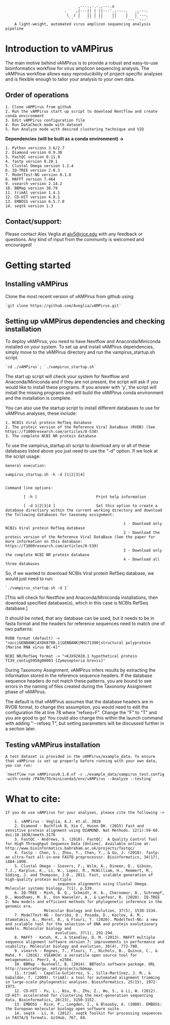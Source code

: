 

                                    ,---.,-.-.,---.o
                              .    ,|---|| | ||---'.,---..   .,---.
                               \  / |   || | ||    ||    |   |`---.
                                `'  `   `` ` ``    ``    `---``---`
        A light-weight, automated virus amplicon sequencing analysis pipeline

# Introduction to vAMPirus

The main motive behind vAMPirus is to provide a robust and easy-to-use bioinformatics workflow for virus amplicon sequencing analysis. The vAMPirus workflow
allows easy reproducibility of project-specific analyses and is flexible enough to tailor your analysis to your own data.

## Order of operations

    1. Clone vAMPirus from github
    2. Run the vAMPirus start up script to download Nextflow and create conda environment
    3. Edit vAMPirus configuration file
    4. Run DataCheck mode with dataset
    5. Run Analyze mode with desired clustering technique and %ID

**Dependencies (will be built as a conda environment) ->**    

    1. Python versions 3.6/2.7
    2. Diamond version 0.9.30
    3. FastQC version 0.11.9
    4. fastp version 0.20.1
    5. Clustal Omega version 1.2.4
    6. IQ-TREE version 2.0.3
    7. ModelTest-NG version 0.1.6
    8. MAFFT version 7.464
    9. vsearch version 2.14.2
    10. BBMap version 38.79
    11. trimAl version 1.4.1
    12. CD-HIT version 4.8.1
    13. EMBOSS version 6.5.7.0
    14. seqtk version 1.3

## Contact/support:

Please contact Alex Veglia at ajv5@rice.edu with any feedback or questions. Any kind of input from the community is welcomed and encouraged!

# Getting started

## Installing vAMPirus

Clone the most recent version of vAMPirus from github using:

    `git clone https://github.com/Aveglia/vAMPirus.git`

## Setting up vAMPirus dependencies and checking installation

To deploy vAMPirus, you need to have Nextflow and Anaconda/Miniconda installed on your system. To set up and install vAMPirus
dependencies, simply move to the vAMPirus directory and run the vampirus_startup.sh script.

    `cd ./vAMPirus`; `./vampirus_startup.sh`

The start up script will check your system for Nextflow and Anaconda/Miniconda and if they are not present, the script will ask
if you would like to install these programs. If you answer with 'y', the script will install the missing programs and will build
the vAMPirus conda environment and the installation is complete.

You can also use the startup script to install different databases to use for vAMPirus analyses, these include:

    1. NCBIs Viral protein RefSeq database
    2. The proteic version of the Reference Viral DataBase (RVDB) (See https://f1000research.com/articles/8-530)
    3. The complete NCBI NR protein database

To use the vampirus_startup.sh script to download any or all of these databases listed above you just need to use the "-d" option.
If we look at the script usage:


    General execution:

    vampirus_startup.sh -h -d [1|2|3|4]


    Command line options:

            [ -h ]                       	Print help information

            [ -d 1|2|3|4 ]                  Set this option to create a database directiory within the current working directory and download the following databases for taxonomy assignment:

                                                        1 - Download only NCBIs Viral protein RefSeq database
                                                        2 - Download the proteic version of the Reference Viral DataBase (See the paper for more information on this database: https://f1000research.com/articles/8-530)
                                                        3 - Download only the complete NCBI NR protein database
                                                        4 - Download all three databases    

So, if we wanted to download NCBIs Viral protein RefSeq database, we would just need to run:

    `./vampirus_startup.sh -d 1`

[This will check for Nextflow and Anaconda/Miniconda installations, then download specified database(s), which in this case is NCBIs RefSeq database.]

It should be noted, that any database can be used, but it needs to be in fasta format and the headers for reference sequences need to match
one of two patterns:

    RVDB format (default) -> ">acc|GENBANK|AYD68780.1|GENBANK|MH171300|structural polyprotein [Marine RNA virus BC-4]"

    NCBI NR/RefSeq format -> ">KJX92028.1 hypothetical protein TI39_contig5958g00003 [Zymoseptoria brevis]"

During Taxonomy Assignment, vAMPirus infers results by extracting the information stored in the reference sequence headers. If the database sequence headers do not match these
patterns, you are bound to see errors in the naming of files created during the Taxonomy Assignment phase of vAMPirus.

The default is that vAMPirus assumes that the database headers are in RVDB format, to change this assumption, you would need to edit the configuration file at line 78 where "refseq=F". Change the "F" to "T" and
you are good to go! You could also change this within the launch command with adding "--refseq T", but setting parameters will be discussed further in a section later.    

## Testing vAMPirus installation

    A test dataset is provided in the vAMPirus/example_data. To ensure that vAMPirus is set up properly before running with your own data, you can run:

    `nextflow run vAMPirusv0.1.0.nf -c ./example_data/vampirus_test.config -with-conda /PATH/TO/miniconda3/env/vAMPirus --Analyze --testing`

# What to cite:

    If you do use vAMPirus for your analyses, please cite the following ->

        1. vAMPirus - Veglia, A.J. et.al. 2020
        2. Diamond - Buchfink B, Xie C, Huson DH. (2015) Fast and sensitive protein alignment using DIAMOND. Nat Methods. 12(1):59-60. doi:10.1038/nmeth.3176
        3. FastQC - Andrews, S. (2010). FastQC:  A Quality Control Tool for High Throughput Sequence Data [Online]. Available online at: http://www.bioinformatics.babraham.ac.uk/projects/fastqc/
        4. fastp - Chen, S., Zhou, Y., Chen, Y., & Gu, J. (2018). fastp: an ultra-fast all-in-one FASTQ preprocessor. Bioinformatics, 34(17), i884-i890.
        5. Clustal Omega - Sievers, F., Wilm, A., Dineen, D., Gibson, T.J., Karplus, K., Li, W., Lopez, R., McWilliam, H., Remmert, M., Söding, J. and Thompson, J.D., 2011. Fast, scalable generation of high‐quality protein multiple
                           sequence alignments using Clustal Omega. Molecular systems biology, 7(1), p.539.
        6. IQ-TREE - Minh, B. Q., Schmidt, H. A., Chernomor, O., Schrempf, D., Woodhams, M. D., Von Haeseler, A., & Lanfear, R. (2020). IQ-TREE 2: New models and efficient methods for phylogenetic inference in the genomic era.
                     Molecular Biology and Evolution, 37(5), 1530-1534.
        7. ModelTest-NG - Darriba, D., Posada, D., Kozlov, A. M., Stamatakis, A., Morel, B., & Flouri, T. (2020). ModelTest-NG: a new and scalable tool for the selection of DNA and protein evolutionary models. Molecular biology and
                          evolution, 37(1), 291-294.
        8. MAFFT - Katoh, K., & Standley, D. M. (2013). MAFFT multiple sequence alignment software version 7: improvements in performance and usability. Molecular biology and evolution, 30(4), 772-780.
        9. vsearch - Rognes, T., Flouri, T., Nichols, B., Quince, C., & Mahé, F. (2016). VSEARCH: a versatile open source tool for metagenomics. PeerJ, 4, e2584.
        10. BBMap - Bushnell, B. (2014). BBTools software package. URL http://sourceforge. net/projects/bbmap.
        11. trimAl - Capella-Gutiérrez, S., Silla-Martínez, J. M., & Gabaldón, T. (2009). trimAl: a tool for automated alignment trimming in large-scale phylogenetic analyses. Bioinformatics, 25(15), 1972-1973.
        12. CD-HIT - Fu, L., Niu, B., Zhu, Z., Wu, S., & Li, W. (2012). CD-HIT: accelerated for clustering the next-generation sequencing data. Bioinformatics, 28(23), 3150-3152.
        13. EMBOSS - Rice, P., Longden, I., & Bleasby, A. (2000). EMBOSS: the European molecular biology open software suite.
        14. seqtk - Li, H. (2012). seqtk Toolkit for processing sequences in FASTA/Q formats. GitHub, 767, 69.
